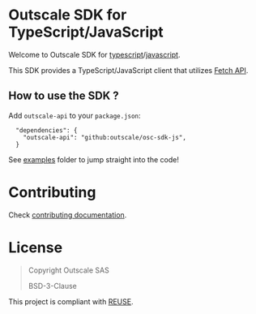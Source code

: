# Outscale SDK for TypeScript/JavaScript

Welcome to Outscale SDK for [typescript](https://www.typescriptlang.org/)/[javascript](https://en.wikipedia.org/wiki/JavaScript).

This SDK provides a TypeScript/JavaScript client that utilizes [Fetch API](https://fetch.spec.whatwg.org/). 

## How to use the SDK ?

Add `outscale-api` to your `package.json`:

```
  "dependencies": {
    "outscale-api": "github:outscale/osc-sdk-js",
  }
```

See [examples](examples/) folder to jump straight into the code!

# Contributing

Check [contributing documentation](CONTRIBUTING.md).

# License

> Copyright Outscale SAS
>
> BSD-3-Clause

This project is compliant with [REUSE](https://reuse.software/).
